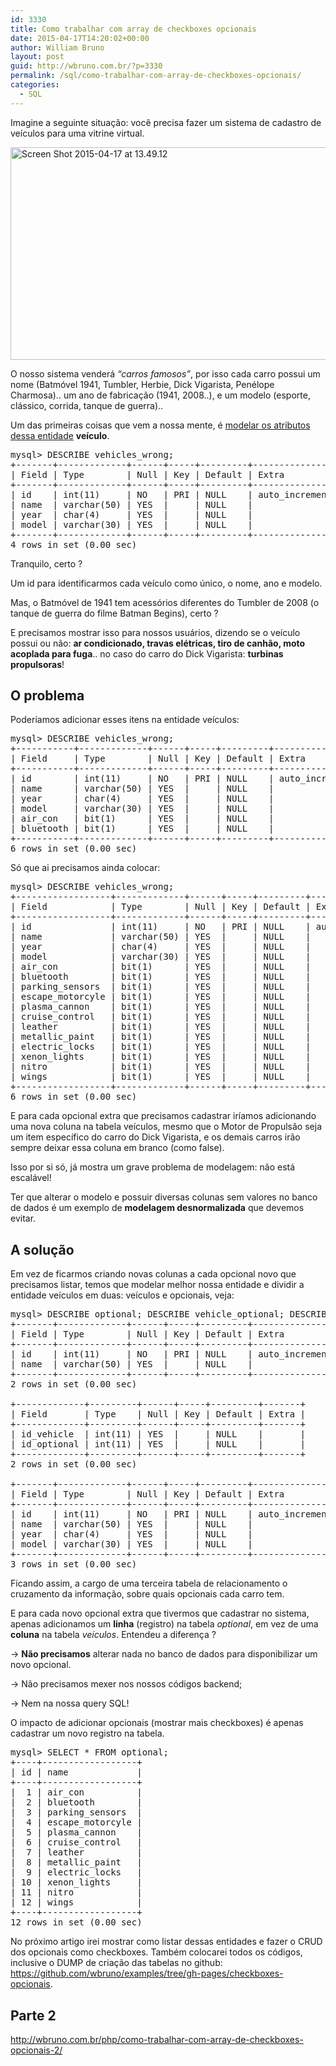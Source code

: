 ```yaml
---
id: 3330
title: Como trabalhar com array de checkboxes opcionais
date: 2015-04-17T14:20:02+00:00
author: William Bruno
layout: post
guid: http://wbruno.com.br/?p=3330
permalink: /sql/como-trabalhar-com-array-de-checkboxes-opcionais/
categories:
  - SQL
---
```

Imagine a seguinte situação: você precisa fazer um sistema de cadastro de veículos para uma vitrine virtual. 

<img src="http://wbruno.com.br/wp-content/uploads/2015/04/Screen-Shot-2015-04-17-at-13.49.12.png" alt="Screen Shot 2015-04-17 at 13.49.12" width="956" height="340" class="aligncenter size-full wp-image-3334" />
  
<!--more-->

O nosso sistema venderá _&#8220;carros famosos&#8221;_, por isso cada carro possui um nome (Batmóvel 1941, Tumbler, Herbie, Dick Vigarista, Penélope Charmosa).. um ano de fabricação (1941, 2008..), e um modelo (esporte, clássico, corrida, tanque de guerra)..

Um das primeiras coisas que vem a nossa mente, é [modelar os atributos dessa entidade](http://wbruno.com.br/sql/afinal-o-que-e-entidade/) **veículo**.

<pre>mysql> DESCRIBE vehicles_wrong;
+-------+-------------+------+-----+---------+----------------+
| Field | Type        | Null | Key | Default | Extra          |
+-------+-------------+------+-----+---------+----------------+
| id    | int(11)     | NO   | PRI | NULL    | auto_increment |
| name  | varchar(50) | YES  |     | NULL    |                |
| year  | char(4)     | YES  |     | NULL    |                |
| model | varchar(30) | YES  |     | NULL    |                |
+-------+-------------+------+-----+---------+----------------+
4 rows in set (0.00 sec)</pre>

Tranquilo, certo ?
  
Um id para identificarmos cada veículo como único, o nome, ano e modelo.
  
Mas, o Batmóvel de 1941 tem acessórios diferentes do Tumbler de 2008 (o tanque de guerra do filme Batman Begins), certo ?

E precisamos mostrar isso para nossos usuários, dizendo se o veículo possui ou não: **ar condicionado, travas elétricas, tiro de canhão, moto acoplada para fuga**.. no caso do carro do Dick Vigarista: **turbinas propulsoras**!

## O problema

Poderíamos adicionar esses itens na entidade veículos:

<pre>mysql> DESCRIBE vehicles_wrong;
+-----------+-------------+------+-----+---------+----------------+
| Field     | Type        | Null | Key | Default | Extra          |
+-----------+-------------+------+-----+---------+----------------+
| id        | int(11)     | NO   | PRI | NULL    | auto_increment |
| name      | varchar(50) | YES  |     | NULL    |                |
| year      | char(4)     | YES  |     | NULL    |                |
| model     | varchar(30) | YES  |     | NULL    |                |
| air_con   | bit(1)      | YES  |     | NULL    |                |
| bluetooth | bit(1)      | YES  |     | NULL    |                |
+-----------+-------------+------+-----+---------+----------------+
6 rows in set (0.00 sec)</pre>

Só que ai precisamos ainda colocar:

<pre>mysql> DESCRIBE vehicles_wrong;
+------------------+-------------+------+-----+---------+----------------+
| Field            | Type        | Null | Key | Default | Extra          |
+------------------+-------------+------+-----+---------+----------------+
| id               | int(11)     | NO   | PRI | NULL    | auto_increment |
| name             | varchar(50) | YES  |     | NULL    |                |
| year             | char(4)     | YES  |     | NULL    |                |
| model            | varchar(30) | YES  |     | NULL    |                |
| air_con          | bit(1)      | YES  |     | NULL    |                |
| bluetooth        | bit(1)      | YES  |     | NULL    |                |
| parking_sensors  | bit(1)      | YES  |     | NULL    |                |
| escape_motorcyle | bit(1)      | YES  |     | NULL    |                |
| plasma_cannon    | bit(1)      | YES  |     | NULL    |                |
| cruise_control   | bit(1)      | YES  |     | NULL    |                |
| leather          | bit(1)      | YES  |     | NULL    |                |
| metallic_paint   | bit(1)      | YES  |     | NULL    |                |
| electric_locks   | bit(1)      | YES  |     | NULL    |                |
| xenon_lights     | bit(1)      | YES  |     | NULL    |                |
| nitro            | bit(1)      | YES  |     | NULL    |                |
| wings            | bit(1)      | YES  |     | NULL    |                |
+------------------+-------------+------+-----+---------+----------------+
6 rows in set (0.00 sec)</pre>

E para cada opcional extra que precisamos cadastrar iríamos adicionando uma nova coluna na tabela veículos, mesmo que o Motor de Propulsão seja um item específico do carro do Dick Vigarista, e os demais carros irão sempre deixar essa coluna em branco (como false).
  
Isso por si só, já mostra um grave problema de modelagem: não está escalável!

Ter que alterar o modelo e possuir diversas colunas sem valores no banco de dados é um exemplo de **modelagem desnormalizada** que devemos evitar.

## A solução

Em vez de ficarmos criando novas colunas a cada opcional novo que precisamos listar, temos que modelar melhor nossa entidade e dividir a entidade veículos em duas: veículos e opcionais, veja:

<pre>mysql> DESCRIBE optional; DESCRIBE vehicle_optional; DESCRIBE vehicles;
+-------+-------------+------+-----+---------+----------------+
| Field | Type        | Null | Key | Default | Extra          |
+-------+-------------+------+-----+---------+----------------+
| id    | int(11)     | NO   | PRI | NULL    | auto_increment |
| name  | varchar(50) | YES  |     | NULL    |                |
+-------+-------------+------+-----+---------+----------------+
2 rows in set (0.00 sec)

+-------------+---------+------+-----+---------+-------+
| Field       | Type    | Null | Key | Default | Extra |
+-------------+---------+------+-----+---------+-------+
| id_vehicle  | int(11) | YES  |     | NULL    |       |
| id_optional | int(11) | YES  |     | NULL    |       |
+-------------+---------+------+-----+---------+-------+
2 rows in set (0.00 sec)

+-------+-------------+------+-----+---------+----------------+
| Field | Type        | Null | Key | Default | Extra          |
+-------+-------------+------+-----+---------+----------------+
| id    | int(11)     | NO   | PRI | NULL    | auto_increment |
| name  | varchar(50) | YES  |     | NULL    |                |
| year  | char(4)     | YES  |     | NULL    |                |
| model | varchar(30) | YES  |     | NULL    |                |
+-------+-------------+------+-----+---------+----------------+
3 rows in set (0.00 sec)</pre>

Ficando assim, a cargo de uma terceira tabela de relacionamento o cruzamento da informação, sobre quais opcionais cada carro tem.
  
E para cada novo opcional extra que tivermos que cadastrar no sistema, apenas adicionamos um **linha** (registro) na tabela _optional_, em vez de uma **coluna** na tabela _veículos_. Entendeu a diferença ?

-> **Não precisamos** alterar nada no banco de dados para disponibilizar um novo opcional.
  
-> Não precisamos mexer nos nossos códigos backend;
  
-> Nem na nossa query SQL!

O impacto de adicionar opcionais (mostrar mais checkboxes) é apenas cadastrar um novo registro na tabela.

<pre>mysql> SELECT * FROM optional;
+----+------------------+
| id | name             |
+----+------------------+
|  1 | air_con          |
|  2 | bluetooth        |
|  3 | parking_sensors  |
|  4 | escape_motorcyle |
|  5 | plasma_cannon    |
|  6 | cruise_control   |
|  7 | leather          |
|  8 | metallic_paint   |
|  9 | electric_locks   |
| 10 | xenon_lights     |
| 11 | nitro            |
| 12 | wings            |
+----+------------------+
12 rows in set (0.00 sec)
</pre>

No próximo artigo irei mostrar como listar dessas entidades e fazer o CRUD dos opcionais como checkboxes. Também colocarei todos os códigos, inclusive o DUMP de criação das tabelas no github: <https://github.com/wbruno/examples/tree/gh-pages/checkboxes-opcionais>.

## Parte 2

<http://wbruno.com.br/php/como-trabalhar-com-array-de-checkboxes-opcionais-2/>